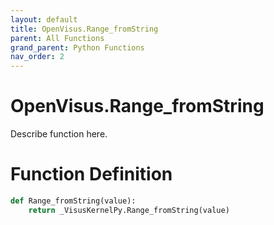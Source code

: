 ```yaml
---
layout: default
title: OpenVisus.Range_fromString
parent: All Functions
grand_parent: Python Functions
nav_order: 2
---
```


# OpenVisus.Range_fromString

Describe function here.

# Function Definition

```python
def Range_fromString(value):
    return _VisusKernelPy.Range_fromString(value)
```